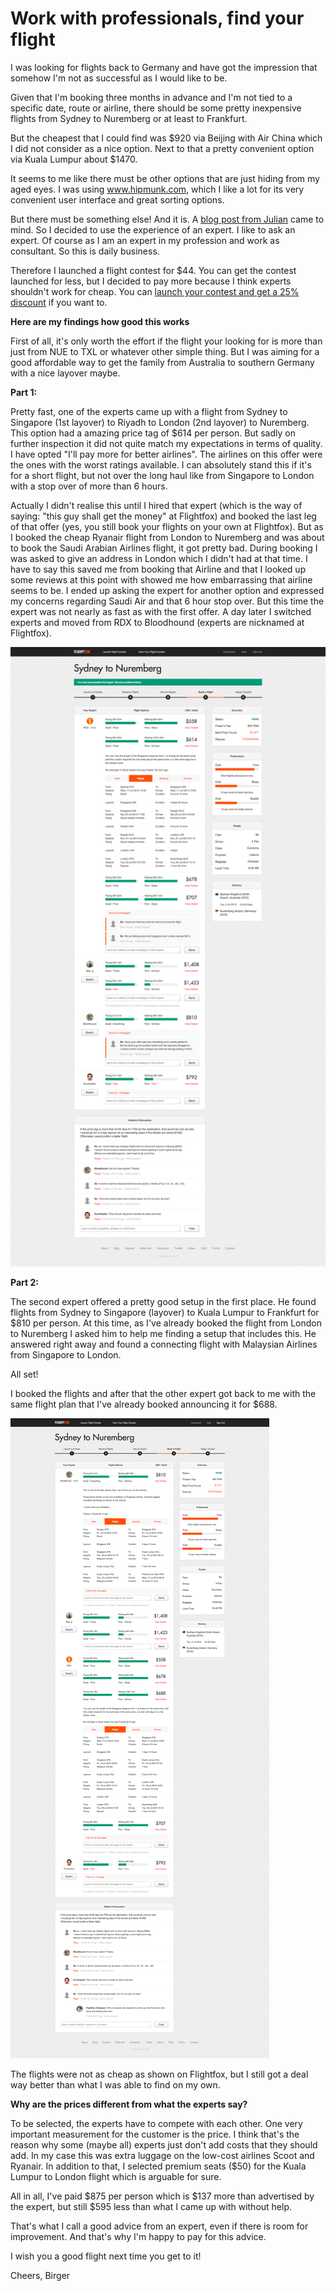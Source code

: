 Work with professionals, find your flight
=========================================

I was looking for flights back to Germany and have got the impression that somehow I'm not as successful as I would like to be.

Given that I'm booking three months in advance and I'm not tied to a specific date, route or airline, there should be some pretty inexpensive flights from Sydney to Nuremberg or at least to Frankfurt. 

But the cheapest that I could find was $920 via Beijing with Air China which I did not consider as a nice option. Next to that a pretty convenient option via Kuala Lumpur about $1470.

It seems to me like there must be other options that are just hiding from my aged eyes. I was using <a href="http://www.hipmunk.com" title="hipmunk" target="_blank">www.hipmunk.com</a>, which I like a lot for its very convenient user interface and great sorting options. 

But there must be something else! And it is. A <a href="http://www.longtimeout.com/2012/05/18/ausschreibungsplattform-fuer-flugsuchen/" title="Ausschreibungsplattform für Flugsuchen" target="_blank">blog post from Julian</a> came to mind. So I decided to use the experience of an expert. I like to ask an expert. Of course as I am an expert in my profession and work as consultant. So this is daily business. 

Therefore I launched a flight contest for $44. You can get the contest launched for less, but I decided to pay more because I think experts shouldn't work for cheap. You can <a href="https://flightfox.com/?referral=49456" title="Flightfox" target="_blank">launch your contest and get a 25% discount</a> if you want to.

<strong>Here are my findings how good this works</strong>

First of all, it's only worth the effort if the flight your looking for is more than just from NUE to TXL or whatever other simple thing. But I was aiming for a good affordable way to get the family from Australia to southern Germany with a nice layover maybe.

<strong>Part 1:</strong>

Pretty fast, one of the experts came up with a flight from Sydney to Singapore (1st layover) to Riyadh to London (2nd layover) to Nuremberg. This option had a amazing price tag of $614 per person. But sadly on further inspection it did not quite match my expectations in terms of quality. I have opted "I'll pay more for better airlines". The airlines on this offer were the ones with the worst ratings available. I can absolutely stand this if it's for a short flight, but not over the long haul like from Singapore to London with a stop over of more than 6 hours.

Actually I didn't realise this until I hired that expert (which is the way of saying: "this guy shall get the money" at Flightfox) and booked the last leg of that offer (yes, you still book your flights on your own at Flightfox). But as I booked the cheap Ryanair flight from London to Nuremberg and was about to book the Saudi Arabian Airlines flight, it got pretty bad. During booking I was asked to give an address in London which I didn't had at that time. I have to say this saved me from booking that Airline and that I looked up some reviews at this point with showed me how embarrassing that airline seems to be. I ended up asking the expert for another option and expressed my concerns regarding Saudi Air and that 6 hour stop over. But this time the expert was not nearly as fast as with the first offer. A day later I switched experts and moved from RDX to Bloodhound (experts are nicknamed at Flightfox). 

![first choice](https://github.com/bs-github/Work-with-professionals--find-your-flight/raw/master/Flights%20from%20Sydney%20to%20Nuremberg%20-%201st%20try.png)

<strong>Part 2:</strong>

The second expert offered a pretty good setup in the first place. He found flights from Sydney to Singapore (layover) to Kuala Lumpur to Frankfurt for $810 per person. At this time, as I've already booked the flight from London to Nuremberg I asked him to help me finding a setup that includes this. He answered right away and found a connecting flight with Malaysian Airlines from Singapore to London.

All set! 

I booked the flights and after that the other expert got back to me with the same flight plan that I've already booked announcing it for $688.

![first choice](https://github.com/bs-github/Work-with-professionals--find-your-flight/raw/master/Flights%20from%20Sydney%20to%20Nuremberg%20-%20finaly%20chosen.png)

The flights were not as cheap as shown on Flightfox, but I still got a deal way better than what I was able to find on my own. 

<strong>Why are the prices different from what the experts say?</strong>

To be selected, the experts have to compete with each other. One very important measurement for the customer is the price. I think that's the reason why some (maybe all) experts just don't add costs that they should add. In my case this was extra luggage on the low-cost airlines Scoot and Ryanair. In addition to that, I selected premium seats ($50) for the Kuala Lumpur to London flight which is arguable for sure.

All in all, I've paid $875 per person which is $137 more than advertised by the expert, but still $595 less than what I came up with without help. 

That's what I call a good advice from an expert, even if there is room for improvement. And that's why I'm happy to pay for this advice.

I wish you a good flight next time you get to it!

Cheers,
Birger
